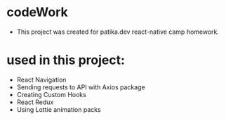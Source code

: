 # codeWork

- This project was created for patika.dev react-native camp homework.

# used in this project:
- React Navigation
- Sending requests to API with Axios package
- Creating Custom Hooks
- React Redux
- Using Lottie animation packs

